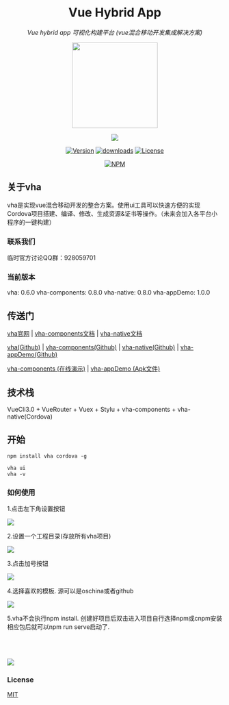 
<h1 align="center">Vue Hybrid App</h1>
<p align="center">
  <em>Vue hybrid app 可视化构建平台 (vue混合移动开发集成解决方案)</em>
</p>

<p align="center"><img align="center" width="200" src="https://raw.githubusercontent.com/neoStudioGroup/vha/master/README/logo.png"/></p>
<p align="center"><img align="center" src="https://raw.githubusercontent.com/neoStudioGroup/vha/master/README/logo-ex.png"/></p>

<p align="center">
  <a href="https://www.npmjs.com/package/vha"><img src="https://badgen.net/npm/v/vha" alt="Version"></a>
  <a href="https://codeload.github.com/neoStudioGroup/vha/zip/master"><img src="https://badgen.net/npm/dt/vha" alt="downloads"></a>
  <a href="https://github.com/neoStudioGroup/vha/blob/master/LICENSE"><img src="https://badgen.net/npm/license/vha" alt="License"></a>
</p>

<div align="center">

[![NPM](https://nodei.co/npm/vha.png?downloads=true&downloadRank=true&stars=true)](https://nodei.co/npm/vha/)

</div>

## 关于vha

vha是实现vue混合移动开发的整合方案。使用ui工具可以快速方便的实现Cordova项目搭建、编译、修改、生成资源&证书等操作。（未来会加入各平台小程序的一键构建）

### 联系我们

临时官方讨论QQ群：928059701

### 当前版本

vha: 0.6.0
vha-components: 0.8.0
vha-native: 0.8.0
vha-appDemo: 1.0.0

## 传送门

[vha官网](https://neostudiogroup.github.io/vha/) | [vha-components文档](https://neostudiogroup.github.io/vha-components/) | [vha-native文档](https://neostudiogroup.github.io/vha-native/)

[vha(Github)](https://github.com/neoStudioGroup/vha) | [vha-components(Github)](https://github.com/neoStudioGroup/vha-components) | [vha-native(Github)](https://github.com/neoStudioGroup/vha-native) | [vha-appDemo(Github)](https://github.com/neoStudioGroup/vha-appDemo)

[vha-components (在线演示)](https://neostudiogroup.github.io/vha-appDemo/#/) | [vha-appDemo (Apk文件)](https://github.com/neoStudioGroup/vha-appDemo/releases/download/1.0.0/vha-appDemo.apk)

## 技术栈

VueCli3.0 + VueRouter + Vuex + Stylu + vha-components + vha-native(Cordova)

## 开始

```shell
npm install vha cordova -g
```

```shell
vha ui
vha -v
```

### 如何使用

1.点击左下角设置按钮

<img src="https://raw.githubusercontent.com/neoStudioGroup/vha/master/README/1.png"/>

2.设置一个工程目录(存放所有vha项目)

<img src="https://raw.githubusercontent.com/neoStudioGroup/vha/master/README/2.png"/>

3.点击加号按钮

<img src="https://raw.githubusercontent.com/neoStudioGroup/vha/master/README/3.png"/>

4.选择喜欢的模板. 源可以是oschina或者github

<img src="https://raw.githubusercontent.com/neoStudioGroup/vha/master/README/4.png"/>

5.vha不会执行npm install. 创建好项目后双击进入项目自行选择npm或cnpm安装相应包后就可以npm run serve启动了.

<br/>
<br/>
<br/>

<img src="https://raw.githubusercontent.com/neoStudioGroup/vha/master/README/1.gif"/>

### License

[MIT](https://github.com/neoStudioGroup/vha/blob/master/LICENSE)

<!-- 
vha create
vha resources

vha run serve
vha run build

vha cordova platform add android
vha cordova plugin add xxx
vha cordova emulate android
vha cordova run android
vha cordova build android
vha cordova build android --release 
-->
